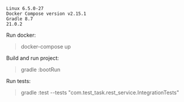 ```
Linux 6.5.0-27
Docker Compose version v2.15.1
Gradle 8.7
21.0.2
```

Run docker:
> docker-compose up

Build and run project:
> gradle :bootRun

Run tests:
> gradle :test --tests "com.test_task.rest_service.IntegrationTests"

